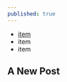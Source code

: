 ```yaml
---
published: true
---
```




- [item](http://praekelt.github.io/handbook/2015/06/07/Handbook.html)
- item
- item



## A New Post
